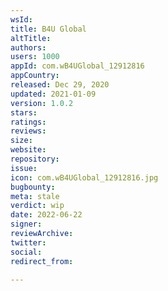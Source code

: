```yaml
---
wsId: 
title: B4U Global
altTitle: 
authors: 
users: 1000
appId: com.wB4UGlobal_12912816
appCountry: 
released: Dec 29, 2020
updated: 2021-01-09
version: 1.0.2
stars: 
ratings: 
reviews: 
size: 
website: 
repository: 
issue: 
icon: com.wB4UGlobal_12912816.jpg
bugbounty: 
meta: stale
verdict: wip
date: 2022-06-22
signer: 
reviewArchive: 
twitter: 
social: 
redirect_from: 

---
```


